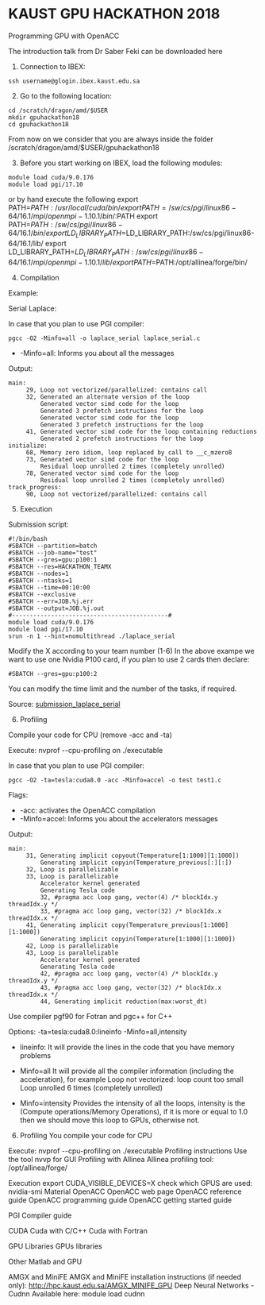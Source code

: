 # KAUST GPU HACKATHON 2018

Programming GPU with OpenACC

The introduction talk from Dr Saber Feki can be downloaded here

1. Connection to IBEX:

```
ssh username@glogin.ibex.kaust.edu.sa
```

2. Go to the following location:

```
cd /scratch/dragon/amd/$USER 
mkdir gpuhackathon18 
cd gpuhackathon18
```

From now on we consider that you are always inside the folder /scratch/dragon/amd/$USER/gpuhackathon18

3. Before you start working on IBEX, load the following modules:

```
module load cuda/9.0.176
module load pgi/17.10 
```

or by hand execute the following
export PATH=$PATH:/usr/local/cuda/bin/
export PATH=/sw/cs/pgi/linux86-64/16.1/mpi/openmpi-1.10.1/bin/:$PATH
export PATH=$PATH:/sw/cs/pgi/linux86-64/16.1/bin/
export LD_LIBRARY_PATH=$LD_LIBRARY_PATH:/sw/cs/pgi/linux86-64/16.1/lib/
export LD_LIBRARY_PATH=$LD_LIBRARY_PATH:/sw/cs/pgi/linux86-64/16.1/mpi/openmpi-1.10.1/lib/
export PATH=$PATH:/opt/allinea/forge/bin/

4. Compilation

Example:

Serial Laplace:

In case that you plan to use PGI compiler:
```
pgcc -O2 -Minfo=all -o laplace_serial laplace_serial.c
```
* -Minfo=all: Informs you about all the messages 

Output:
```
main:
     29, Loop not vectorized/parallelized: contains call
     32, Generated an alternate version of the loop
         Generated vector simd code for the loop
         Generated 3 prefetch instructions for the loop
         Generated vector simd code for the loop
         Generated 3 prefetch instructions for the loop
     41, Generated vector simd code for the loop containing reductions
         Generated 2 prefetch instructions for the loop
initialize:
     68, Memory zero idiom, loop replaced by call to __c_mzero8
     73, Generated vector simd code for the loop
         Residual loop unrolled 2 times (completely unrolled)
     78, Generated vector simd code for the loop
         Residual loop unrolled 2 times (completely unrolled)
track_progress:
     90, Loop not vectorized/parallelized: contains call
```

5. Execution

Submission script:
```
#!/bin/bash 
#SBATCH --partition=batch 
#SBATCH --job-name="test" 
#SBATCH --gres=gpu:p100:1
#SBATCH --res=HACKATHON_TEAMX
#SBATCH --nodes=1 
#SBATCH --ntasks=1
#SBATCH --time=00:10:00 
#SBATCH --exclusive 
#SBATCH --err=JOB.%j.err 
#SBATCH --output=JOB.%j.out 
#--------------------------------------------# 
module load cuda/9.0.176
module load pgi/17.10
srun -n 1 --hint=nomultithread ./laplace_serial
```

Modify the X according to your team number (1-6)
In the above exampe we want to use one Nvidia P100 card, if you plan to use 2 cards then declare:

```
#SBATCH --gres=gpu:p100:2
```

You can modify the time limit and the number of the tasks, if required.

Source: [submission_laplace_serial](submit_laplace_serial.sh)

6. Profiling

Compile your code for CPU (remove -acc and -ta)

Execute:
nvprof --cpu-profiling on ./executable


In case that you plan to use PGI compiler:
```
pgcc -O2 -ta=tesla:cuda8.0 -acc -Minfo=accel -o test test1.c
```
Flags:
* -acc: activates the OpenACC compilation
* -Minfo=accel: Informs you about the accelerators messages 

Output:
```
main:
     31, Generating implicit copyout(Temperature[1:1000][1:1000])
         Generating implicit copyin(Temperature_previous[:][:])
     32, Loop is parallelizable
     33, Loop is parallelizable
         Accelerator kernel generated
         Generating Tesla code
         32, #pragma acc loop gang, vector(4) /* blockIdx.y threadIdx.y */
         33, #pragma acc loop gang, vector(32) /* blockIdx.x threadIdx.x */
     41, Generating implicit copy(Temperature_previous[1:1000][1:1000])
         Generating implicit copyin(Temperature[1:1000][1:1000])
     42, Loop is parallelizable
     43, Loop is parallelizable
         Accelerator kernel generated
         Generating Tesla code
         42, #pragma acc loop gang, vector(4) /* blockIdx.y threadIdx.y */
         43, #pragma acc loop gang, vector(32) /* blockIdx.x threadIdx.x */
         44, Generating implicit reduction(max:worst_dt)
```

Use compiler pgf90 for Fotran and pgc++ for C++

Options: -ta=tesla:cuda8.0:lineinfo -Minfo=all,intensity

* lineinfo:
It will provide the lines in the code that you have memory problems

* Minfo=all
It will provide all the compiler information (including the acceleration), for example
Loop not vectorized: loop count too small
Loop unrolled 6 times (completely unrolled)

* Minfo=intensity
Provides the intensity of all the loops, intensity is the (Compute operations/Memory Operations), if it is more or equal to 1.0 then we should move this loop to GPUs, otherwise not.


6. Profiling
You compile your code for CPU

Execute:
nvprof --cpu-profiling on ./executable
Profiling instructions
Use the tool nvvp for GUI
Profiling with Allinea
Allinea profiling tool: /opt/allinea/forge/

Execution
export CUDA_VISIBLE_DEVICES=X
check which GPUS are used:
nvidia-smi
Material
OpenACC	OpenACC web page
OpenACC reference guide
OpenACC programming guide
OpenACC getting started guide

PGI	Compiler guide

CUDA	Cuda with C/C++
Cuda with Fortran

GPU Libraries	GPUs libraries

Other	Matlab and GPU


AMGX and MiniFE
AMGX and MiniFE installation instructions (if needed only): http://hpc.kaust.edu.sa/AMGX_MINIFE_GPU
Deep Neural Networks - Cudnn
Available here: module load cudnn



